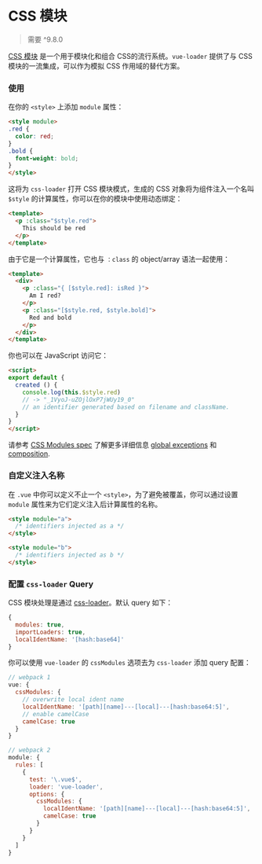 # CSS 模块

> 需要 ^9.8.0

[CSS 模块](https://github.com/css-modules/css-modules) 是一个用于模块化和组合 CSS的流行系统。`vue-loader` 提供了与 CSS 模块的一流集成，可以作为模拟 CSS 作用域的替代方案。

### 使用

在你的 `<style>` 上添加 `module` 属性：

``` html
<style module>
.red {
  color: red;
}
.bold {
  font-weight: bold;
}
</style>
```

这将为 `css-loader` 打开 CSS 模块模式，生成的 CSS 对象将为组件注入一个名叫 `$style` 的计算属性，你可以在你的模块中使用动态绑定：

``` html
<template>
  <p :class="$style.red">
    This should be red
  </p>
</template>
```

由于它是一个计算属性，它也与 `：class` 的 object/array 语法一起使用：

``` html
<template>
  <div>
    <p :class="{ [$style.red]: isRed }">
      Am I red?
    </p>
    <p :class="[$style.red, $style.bold]">
      Red and bold
    </p>
  </div>
</template>
```

你也可以在 JavaScript 访问它：

``` html
<script>
export default {
  created () {
    console.log(this.$style.red)
    // -> "_1VyoJ-uZOjlOxP7jWUy19_0"
    // an identifier generated based on filename and className.
  }
}
</script>
```

请参考 [CSS Modules spec](https://github.com/css-modules/css-modules) 了解更多详细信息 [global exceptions](https://github.com/css-modules/css-modules#exceptions) 和 [composition](https://github.com/css-modules/css-modules#composition).

### 自定义注入名称

在 `.vue` 中你可以定义不止一个 `<style>`，为了避免被覆盖，你可以通过设置 `module` 属性来为它们定义注入后计算属性的名称。

``` html
<style module="a">
  /* identifiers injected as a */
</style>

<style module="b">
  /* identifiers injected as b */
</style>
```

### 配置 `css-loader` Query

CSS 模块处理是通过 [css-loader](https://github.com/webpack/css-loader)。默认 query 如下：

``` js
{
  modules: true,
  importLoaders: true,
  localIdentName: '[hash:base64]'
}
```

你可以使用 `vue-loader` 的 `cssModules` 选项去为 `css-loader` 添加 query 配置：

``` js
// webpack 1
vue: {
  cssModules: {
    // overwrite local ident name
    localIdentName: '[path][name]---[local]---[hash:base64:5]',
    // enable camelCase
    camelCase: true
  }
}

// webpack 2
module: {
  rules: [
    {
      test: '\.vue$',
      loader: 'vue-loader',
      options: {
        cssModules: {
          localIdentName: '[path][name]---[local]---[hash:base64:5]',
          camelCase: true
        }
      }
    }
  ]
}
```
